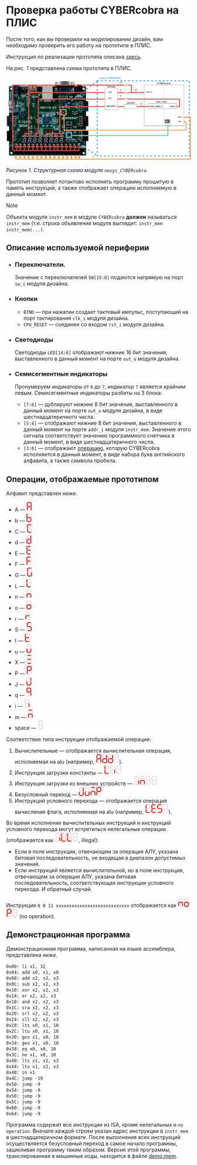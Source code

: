 # Проверка работы CYBERcobra на ПЛИС

После того, как вы проверили на моделировании дизайн, вам необходимо проверить его работу на прототипе в ПЛИС.

Инструкция по реализации прототипа описана [здесь](../../../Vivado%20Basics/How%20to%20program%20an%20fpga%20board.md).

На _рис. 1_ представлена схема прототипа в ПЛИС.

![../../../.pic/Labs/board%20files/nexys_cobra_structure.drawio.svg](../../../.pic/Labs/board%20files/nexys_cobra_structure.drawio.svg)

_Рисунок 1. Структурная схема модуля `nexys_CYBERcobra`._

Прототип позволяет потактово исполнять программу прошитую в память инструкций, а также отображает операцию исполняемую в данный момент.

> [!NOTE]
> Объекта модуля `instr_mem` в модуле `CYBERcobra` **должен** называться `instr_mem` (т.е. строка объявления модуля выглядит: `instr_mem  instr_mem(...)`.

## Описание используемой периферии

-   ### Переключатели.

    Значение с переключателей `SW[15:0]` подаются напрямую на порт `sw_i` модуля дизайна.

-   ### Кнопки

    -   `BTND` — при нажатии создает тактовый импульс, поступающий на порт тактирования `clk_i` модуля дизайна.
    -   `CPU_RESET` — соединен со входом `rst_i` модуля дизайна.

-   ### Светодиоды

    Светодиоды `LED[14:0]` отображают нижние 16 бит значения, выставленного в данный момент на порте `out_o` модуля дизайна.

-   ### Семисегментные индикаторы

    Пронумеруем индикаторы от `0` до `7`, индикатор `7` является крайним левым. Семисегментные индикаторы разбиты на 3 блока:

    -   `[7:6]` — дублируют нижние 8 бит значения, выставленного в данный момент на порте `out_o` модуля дизайна, в виде шестнадцатеричного числа.
    -   `[5:4]` — отображают нижние 8 бит значения, выставленного в данный момент на порте `addr_i` модуля `instr_mem`. Значение этого сигнала соответствует значению программного счетчика в данный момент, в виде шестнадцатеричного числа.
    -   `[3:0]` — отображают [операцию](#операции-отображаемые-прототипом), которую CYBERcobra исполняется в данный момент, в виде набора букв английского алфавита, а также символа пробела.

## Операции, отображаемые прототипом

Алфавит представлен ниже:

-   A — <img src='../../../.pic/Labs/board%20files/semseg_alphabet/A.svg' alt= '../../../.pic/Labs/board%20files/semseg_alphabet/A.svg' width='16'>
-   b — <img src='../../../.pic/Labs/board%20files/semseg_alphabet/b.svg' alt= '../../../.pic/Labs/board%20files/semseg_alphabet/b.svg' width='16'>
-   C — <img src='../../../.pic/Labs/board%20files/semseg_alphabet/C.svg' alt= '../../../.pic/Labs/board%20files/semseg_alphabet/C.svg' width='16'>
-   d — <img src='../../../.pic/Labs/board%20files/semseg_alphabet/d.svg' alt= '../../../.pic/Labs/board%20files/semseg_alphabet/d.svg' width='16'>
-   E — <img src='../../../.pic/Labs/board%20files/semseg_alphabet/E.svg' alt= '../../../.pic/Labs/board%20files/semseg_alphabet/E.svg' width='16'>
-   F — <img src='../../../.pic/Labs/board%20files/semseg_alphabet/F.svg' alt= '../../../.pic/Labs/board%20files/semseg_alphabet/F.svg' width='16'>
-   G — <img src='../../../.pic/Labs/board%20files/semseg_alphabet/G.svg' alt= '../../../.pic/Labs/board%20files/semseg_alphabet/G.svg' width='16'>
-   L — <img src='../../../.pic/Labs/board%20files/semseg_alphabet/L.svg' alt= '../../../.pic/Labs/board%20files/semseg_alphabet/L.svg' width='16'>
-   n — <img src='../../../.pic/Labs/board%20files/semseg_alphabet/n.svg' alt= '../../../.pic/Labs/board%20files/semseg_alphabet/n.svg' width='16'>
-   o — <img src='../../../.pic/Labs/board%20files/semseg_alphabet/o.svg' alt= '../../../.pic/Labs/board%20files/semseg_alphabet/o.svg' width='16'>
-   r — <img src='../../../.pic/Labs/board%20files/semseg_alphabet/r.svg' alt= '../../../.pic/Labs/board%20files/semseg_alphabet/r.svg' width='16'>
-   S — <img src='../../../.pic/Labs/board%20files/semseg_alphabet/S.svg' alt= '../../../.pic/Labs/board%20files/semseg_alphabet/S.svg' width='16'>
-   t — <img src='../../../.pic/Labs/board%20files/semseg_alphabet/t.svg' alt= '../../../.pic/Labs/board%20files/semseg_alphabet/t.svg' width='16'>
-   u — <img src='../../../.pic/Labs/board%20files/semseg_alphabet/u.svg' alt= '../../../.pic/Labs/board%20files/semseg_alphabet/u.svg' width='16'>
-   X — <img src='../../../.pic/Labs/board%20files/semseg_alphabet/X.svg' alt= '../../../.pic/Labs/board%20files/semseg_alphabet/X.svg' width='16'>
-   P — <img src='../../../.pic/Labs/board%20files/semseg_alphabet/P.svg' alt= '../../../.pic/Labs/board%20files/semseg_alphabet/P.svg' width='16'>
-   J — <img src='../../../.pic/Labs/board%20files/semseg_alphabet/J.svg' alt= '../../../.pic/Labs/board%20files/semseg_alphabet/J.svg' width='16'>
-   q — <img src='../../../.pic/Labs/board%20files/semseg_alphabet/q.svg' alt= '../../../.pic/Labs/board%20files/semseg_alphabet/q.svg' width='16'>
-   i — <img src='../../../.pic/Labs/board%20files/semseg_alphabet/i.svg' alt= '../../../.pic/Labs/board%20files/semseg_alphabet/i.svg' width='16'>
-   m — <img src='../../../.pic/Labs/board%20files/semseg_alphabet/m.svg' alt= '../../../.pic/Labs/board%20files/semseg_alphabet/m.svg' width='16'>
-   space — <img src='../../../.pic/Labs/board%20files/semseg_alphabet/space.svg' alt= '../../../.pic/Labs/board%20files/semseg_alphabet/space.svg' width='16'>

Соответствие типа инструкции отображаемой операции:

1.  Вычислительные — отображается вычислительная операция, исполняемая на alu (например, <img src='../../../.pic/Labs/board%20files/semseg_alphabet/A.svg' alt= '../../../.pic/Labs/board%20files/semseg_alphabet/A.svg' width='16'><img src='../../../.pic/Labs/board%20files/semseg_alphabet/d.svg' alt= '../../../.pic/Labs/board%20files/semseg_alphabet/d.svg' width='16'><img src='../../../.pic/Labs/board%20files/semseg_alphabet/d.svg' alt= '../../../.pic/Labs/board%20files/semseg_alphabet/d.svg' width='16'><img src='../../../.pic/Labs/board%20files/semseg_alphabet/space.svg' alt= '../../../.pic/Labs/board%20files/semseg_alphabet/space.svg' width='16'>).
1.  Инструкция загрузки константы  — <img src='../../../.pic/Labs/board%20files/semseg_alphabet/L.svg' alt= '../../../.pic/Labs/board%20files/semseg_alphabet/L.svg' width='16'><img src='../../../.pic/Labs/board%20files/semseg_alphabet/i.svg' alt= '../../../.pic/Labs/board%20files/semseg_alphabet/i.svg' width='16'><img src='../../../.pic/Labs/board%20files/semseg_alphabet/space.svg' alt= '../../../.pic/Labs/board%20files/semseg_alphabet/space.svg' width='16'>
1.  Инструкция загрузки из внешних устройств — <img src='../../../.pic/Labs/board%20files/semseg_alphabet/i.svg' alt= '../../../.pic/Labs/board%20files/semseg_alphabet/i.svg' width='16'><img src='../../../.pic/Labs/board%20files/semseg_alphabet/n.svg' alt= '../../../.pic/Labs/board%20files/semseg_alphabet/n.svg' width='16'><img src='../../../.pic/Labs/board%20files/semseg_alphabet/space.svg' alt= '../../../.pic/Labs/board%20files/semseg_alphabet/space.svg' width='16'><img src='../../../.pic/Labs/board%20files/semseg_alphabet/space.svg' alt= '../../../.pic/Labs/board%20files/semseg_alphabet/space.svg' width='16'>
1.  Безусловный переход — <img src='../../../.pic/Labs/board%20files/semseg_alphabet/J.svg' alt= '../../../.pic/Labs/board%20files/semseg_alphabet/J.svg' width='16'><img src='../../../.pic/Labs/board%20files/semseg_alphabet/u.svg' alt= '../../../.pic/Labs/board%20files/semseg_alphabet/u.svg' width='16'><img src='../../../.pic/Labs/board%20files/semseg_alphabet/m.svg' alt= '../../../.pic/Labs/board%20files/semseg_alphabet/m.svg' width='16'><img src='../../../.pic/Labs/board%20files/semseg_alphabet/P.svg' alt= '../../../.pic/Labs/board%20files/semseg_alphabet/P.svg' width='16'>
1.  Инструкций условного перехода — отображается операция вычисления флага, исполняемая на alu (например, <img src='../../../.pic/Labs/board%20files/semseg_alphabet/L.svg' alt= '../../../.pic/Labs/board%20files/semseg_alphabet/L.svg' width='16'><img src='../../../.pic/Labs/board%20files/semseg_alphabet/E.svg' alt= '../../../.pic/Labs/board%20files/semseg_alphabet/E.svg' width='16'><img src='../../../.pic/Labs/board%20files/semseg_alphabet/S.svg' alt= '../../../.pic/Labs/board%20files/semseg_alphabet/S.svg' width='16'><img src='../../../.pic/Labs/board%20files/semseg_alphabet/space.svg' alt= '../../../.pic/Labs/board%20files/semseg_alphabet/space.svg' width='16'>).

Во время исполнения вычислительных инструкций и инструкций условного перехода могут встретиться нелегальные операции (отображается как <img src='../../../.pic/Labs/board%20files/semseg_alphabet/i.svg' alt= '../../../.pic/Labs/board%20files/semseg_alphabet/i.svg' width='16'><img src='../../../.pic/Labs/board%20files/semseg_alphabet/L.svg' alt= '../../../.pic/Labs/board%20files/semseg_alphabet/L.svg' width='16'><img src='../../../.pic/Labs/board%20files/semseg_alphabet/L.svg' alt= '../../../.pic/Labs/board%20files/semseg_alphabet/L.svg' width='16'><img src='../../../.pic/Labs/board%20files/semseg_alphabet/space.svg' alt= '../../../.pic/Labs/board%20files/semseg_alphabet/space.svg' width='16'>, illegal):

-   Если в поле инструкции, отвечающем за операция АЛУ, указана битовая последовательность, не входящая в диапазон допустимых значений.
-   Если инструкций является вычислительной, но в поле инструкции, отвечающем за операция АЛУ, указана битовая последовательность, соответствующая инструкции условного перехода. И обратный случай.

Инструкция `0 0 11 xxxxxxxxxxxxxxxxxxxxxxxxxxxx` отображается как <img src='../../../.pic/Labs/board%20files/semseg_alphabet/n.svg' alt= '../../../.pic/Labs/board%20files/semseg_alphabet/n.svg' width='16'><img src='../../../.pic/Labs/board%20files/semseg_alphabet/o.svg' alt= '../../../.pic/Labs/board%20files/semseg_alphabet/o.svg' width='16'><img src='../../../.pic/Labs/board%20files/semseg_alphabet/P.svg' alt= '../../../.pic/Labs/board%20files/semseg_alphabet/P.svg' width='16'><img src='../../../.pic/Labs/board%20files/semseg_alphabet/space.svg' alt= '../../../.pic/Labs/board%20files/semseg_alphabet/space.svg' width='16'> (no operation).

## Демонстрационная программа

Демонстрационная программа, написанная на языке ассемблера, представлена ниже.

```
0x00: li x1, 32
0x04: add x0, x1, x0
0x08: add x2, x2, x3
0x0C: sub x2, x2, x3
0x10: xor x2, x2, x3
0x14: or x2, x2, x3
0x18: and x2, x2, x3
0x1C: sra x2, x2, x3
0x20: srl x2, x2, x3
0x24: sll x2, x2, x3
0x28: lts x0, x1, 10
0x2C: ltu x0, x1, 10
0x30: ges x1, x0, 10
0x34: geu x1, x0, 10
0x38: eq x0, x0, 10
0x3C: ne x1, x0, 10
0x40: lts x1, x2, x3
0x44: ltu x1, x2, x3
0x48: in x1
0x4C: jump -19
0x50: jump -9
0x54: jump -9
0x58: jump -9
0x5C: jump -9
0x60: jump -9
0x64: jump -9
```

Программа содержит все инструкции из ISA, кроме нелегальных и `no operation`. Вначале каждой строки указан адрес инструкции в `instr_mem` в шестнадцатеричном формате. После выполнения всех инструкций осуществляется безусловный переход в самое начало программы, зацикливая программу таким образом. Версия этой программы, транслированная в машинные коды, находится в файле [demo.mem](./demo.mem).

<!-- Как демонстрация, на _рис. 2_ изображено состояние прототипа на ПЛИС во время исполнения инструкции по адресу `0x04`. -->
